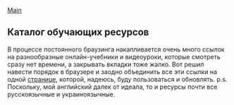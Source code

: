 [Main](index.md)

## Каталог обучающих ресурсов

В процессе постоянного браузинга накапливается очень много ссылок на разнообразные онлайн-учебники и видеоуроки, которые смотреть сразу нет времени, а закрывать вкладки тоже жалко.
Вот решил навести порядок в браузере и заодно объединить все эти ссылки на одной [странице](https://github.com/olexandr17/Learning/blob/master/README.md), которой, надеюсь, буду пользоваться и обновлять.
p.s. Поскольку, мой английский далек от идеала, то и ресурсы почти все русскоязычные и украиноязычные.